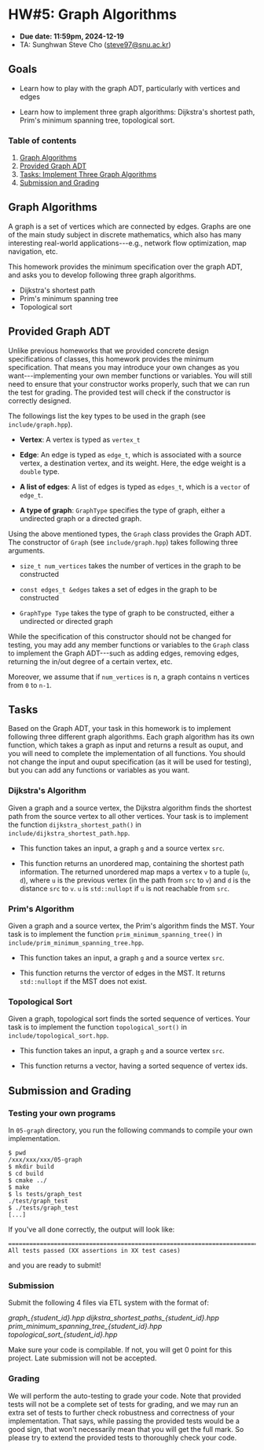 # HW#5: Graph Algorithms

* **Due date: 11:59pm, 2024-12-19**
* TA: Sunghwan Steve Cho (steve97@snu.ac.kr)

## Goals

* Learn how to play with the graph ADT, particularly with vertices and
  edges

* Learn how to implement three graph algorithms: Dijkstra's shortest
  path, Prim's minimum spanning tree, topological sort.

### Table of contents
1. [Graph Algorithms](#Graph-Algorithms)
2. [Provided Graph ADT](#Provided-Graph-ADT)
3. [Tasks: Implement Three Graph Algorithms](#Tasks)
4. [Submission and Grading](#Submission-and-Grading)

## Graph Algorithms

A graph is a set of vertices which are connected by edges. Graphs are
one of the main study subject in discrete mathematics, which also has
many interesting real-world applications---e.g., network flow
optimization, map navigation, etc.

This homework provides the minimum specification over the graph ADT,
and asks you to develop following three graph algorithms.

* Dijkstra's shortest path
* Prim's minimum spanning tree
* Topological sort

## Provided Graph ADT

Unlike previous homeworks that we provided concrete design
specifications of classes, this homework provides the minimum
specification. That means you may introduce your own changes as you
want---implementing your own member functions or variables. You will
still need to ensure that your constructor works properly, such that
we can run the test for grading. The provided test will check if the
constructor is correctly designed.

The followings list the key types to be used in the graph (see
`include/graph.hpp`).

* **Vertex**: A vertex is typed as `vertex_t`

* **Edge**: An edge is typed as `edge_t`, which is associated with a
source vertex, a destination vertex, and its weight. Here, the edge
weight is a `double` type.

* **A list of edges**: A list of edges is typed as `edges_t`, which is
a `vector` of `edge_t`.

* **A type of graph**: `GraphType` specifies the type of graph, either a
  undirected graph or a directed graph.


Using the above mentioned types, the `Graph` class provides the Graph
ADT. The constructor of `Graph` (see `include/graph.hpp`) takes
following three arguments.

* `size_t num_vertices` takes the number of vertices in the graph to be constructed

* `const edges_t &edges` takes a set of edges in the graph to be constructed

* `GraphType Type` takes the type of graph to be constructed, either a
  undirected or directed graph

While the specification of this constructor should not be changed for
testing, you may add any member functions or variables to the `Graph`
class to implement the Graph ADT---such as adding edges, removing
edges, returning the in/out degree of a certain vertex, etc.

Moreover, we assume that if `num_vertices` is n, a graph contains n vertices
from `0` to `n-1`.

## Tasks

Based on the Graph ADT, your task in this homework is to implement
following three different graph algorithms. Each graph algorithm has
its own function, which takes a graph as input and returns a result as
ouput, and you will need to complete the implementation of all
functions.  You should not change the input and ouput specification
(as it will be used for testing), but you can add any functions or
variables as you want.

### Dijkstra's Algorithm

Given a graph and a source vertex, the Dijkstra algorithm finds the
shortest path from the source vertex to all other vertices. Your task
is to implement the function `dijkstra_shortest_path()` in
`include/dijkstra_shortest_path.hpp`.

* This function takes an input, a graph `g` and a source vertex `src`.

* This function returns an unordered map, containing the shortest path
  information. The returned unordered map maps a vertex `v` to a tuple
  (`u`, `d`), where `u` is the previous vertex (in the path from `src`
  to `v`) and `d` is the distance `src` to `v`. `u` is `std::nullopt`
  if `u` is not reachable from `src`.

### Prim's Algorithm

Given a graph and a source vertex, the Prim's algorithm finds the
MST. Your task is to implement the function
`prim_minimum_spanning_tree()` in
`include/prim_minimum_spanning_tree.hpp`.

* This function takes an input, a graph `g` and a source vertex `src`.

* This function returns the verctor of edges in the MST. It returns
  `std::nullopt` if the MST does not exist.


### Topological Sort

Given a graph, topological sort finds the sorted sequence of vertices.
Your task is to implement the function `topological_sort()` in
`include/topological_sort.hpp`.

* This function takes an input, a graph `g` and a source vertex `src`.

* This function returns a vector, having a sorted sequence of vertex
  ids.


## Submission and Grading

### Testing your own programs

In `05-graph` directory, you run the following commands to compile your own implementation.

```
$ pwd
/xxx/xxx/xxx/05-graph
$ mkdir build
$ cd build
$ cmake ../
$ make
$ ls tests/graph_test
./test/graph_test
$ ./tests/graph_test
[...]
```

If you've all done correctly, the output will look like:

```
===============================================================================
All tests passed (XX assertions in XX test cases)

```

and you are ready to submit!

### Submission

Submit the following 4 files via ETL system with the format of:

*graph_{student_id}.hpp*
*dijkstra_shortest_paths_{student_id}.hpp*
*prim_minimum_spanning_tree_{student_id}.hpp*
*topological_sort_{student_id}.hpp*

Make sure your code is compilable. If not, you will get 0 point for this project. Late submission will not be accepted.

### Grading

We will perform the auto-testing to grade your code. Note that
provided tests will not be a complete set of tests for grading, and we
may run an extra set of tests to further check robustness and
correctness of your implementation. That says, while passing the
provided tests would be a good sign, that won't necessarily mean that
you will get the full mark. So please try to extend the provided tests
to thoroughly check your code.

